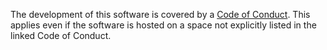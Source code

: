 The development of this software is covered by a [Code of Conduct](https://www.mediawiki.org/wiki/Special:MyLanguage/Code_of_Conduct). This applies even if the software is hosted on a space not explicitly listed in the linked Code of Conduct.
